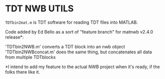# TDT NWB UTILS

`TDTbin2mat.m` is TDT software for reading TDT files into MATLAB. 

Code added by Ed Bello as a sort of "feature branch" for matnwb v2.4.0 release*:

'TDTbin2NWB.m' converts a TDT block into an nwb object
'TDTbin2NWBconcat.m' does the same thing, but concatenates all data from multiple TDTblocks

*I intend to add my feature to the actual NWB project when it's ready, if the folks there like it. 